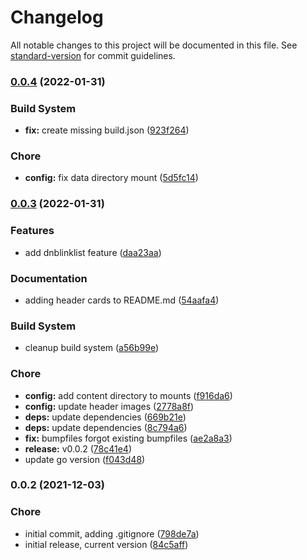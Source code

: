 # Changelog

All notable changes to this project will be documented in this file. See [standard-version](https://github.com/conventional-changelog/standard-version) for commit guidelines.

### [0.0.4](https://github.com/dnb-org/dnb-hugo-sitemap/compare/v0.0.3...v0.0.4) (2022-01-31)


### Build System

* **fix:** create missing build.json ([923f264](https://github.com/dnb-org/dnb-hugo-sitemap/commit/923f264eb3c80def8ab1bb097545cbdf1b2a944e))


### Chore

* **config:** fix data directory mount ([5d5fc14](https://github.com/dnb-org/dnb-hugo-sitemap/commit/5d5fc14eba62ff53ef7502e3115bf7450cf76f1e))

### [0.0.3](https://github.com/dnb-org/dnb-hugo-sitemap/compare/v0.0.2...v0.0.3) (2022-01-31)


### Features

* add dnblinklist feature ([daa23aa](https://github.com/dnb-org/dnb-hugo-sitemap/commit/daa23aa808ac495154845e68395c581a47c13308))


### Documentation

* adding header cards to README.md ([54aafa4](https://github.com/dnb-org/dnb-hugo-sitemap/commit/54aafa46a378dca016296c166746ce315cb5223b))


### Build System

* cleanup build system ([a56b99e](https://github.com/dnb-org/dnb-hugo-sitemap/commit/a56b99e628b17ae6b953cab623dde7f08895b689))


### Chore

* **config:** add content directory to mounts ([f916da6](https://github.com/dnb-org/dnb-hugo-sitemap/commit/f916da64c348636754a4e2480575cfb0336e8f6a))
* **config:** update header images ([2778a8f](https://github.com/dnb-org/dnb-hugo-sitemap/commit/2778a8ffdcddc5d811f27ec13394baec49249f35))
* **deps:** update dependencies ([669b21e](https://github.com/dnb-org/dnb-hugo-sitemap/commit/669b21e746654b333efd62e4a2e5d1cba4b15461))
* **deps:** update dependencies ([8c794a6](https://github.com/dnb-org/dnb-hugo-sitemap/commit/8c794a62f28a16f7cc3f707e12504ca2680129d2))
* **fix:** bumpfiles forgot existing bumpfiles ([ae2a8a3](https://github.com/dnb-org/dnb-hugo-sitemap/commit/ae2a8a3e47609b09aedda2ec033d2ac47b5d6df0))
* **release:** v0.0.2 ([78c41e4](https://github.com/dnb-org/dnb-hugo-sitemap/commit/78c41e40b2cbe095a9662152e4b2f2d489c0cb83))
* update go version ([f043d48](https://github.com/dnb-org/dnb-hugo-sitemap/commit/f043d48ec4db64041b3118318fe89a46f1171e93))

### 0.0.2 (2021-12-03)


### Chore

* initial commit, adding .gitignore ([798de7a](https://github.com/dnb-org/dnb-hugo-sitemap/commit/798de7a61847bcf1a5d0a882a8d6c519b7984e85))
* initial release, current version ([84c5aff](https://github.com/dnb-org/dnb-hugo-sitemap/commit/84c5aff5a580cd2410117babef85721f703c1a9d))
